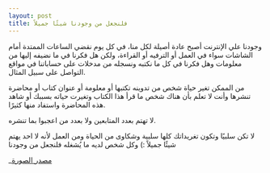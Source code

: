 ```yaml
---
layout: post
title: فلنجعل من وجودنا شيئًا جميلاً
---
```


وجودنا علي الإنترنت أصبح عادة أصيلة لكل منا، في كل يوم نقضي الساعات الممتدة أمام الشاشات سواء في العمل أو الترفيه أو القراءة، ولكن هل فكرنا في ما نضيفه إليها من معلومات وهل فكرنا في كل ما نكتبه ونسجله من مدخلات على حساباتنا في مواقع التواصل على سبيل المثال.

من الممكن تغير حياة شخص من تدوينه تكتبها أو معلومة أو عنوان كتاب أو محاضرة تنشرها وأنت لا تعلم بأن هناك شخص ما قرأ هذا الكتاب وتغيرت حياته بسببك أو شاهد هذه المحاضرة واستفاد منها كثيرًا.

لا تهتم بعدد المتابعين ولا بعدد من اعجبوا بما تنشره.

لا تكن سلبيًا وتكون تغريداتك كلها سلبية وشكاوى من الحياة ومن العمل لأنه لا احد يهتم وكل شخص لديه ما يُشغله فلنجعل من وجودنا <span dir="rtl">شيئًا جميلاً :)</span>

_[مصدر الصورة](https://dribbble.com/shots/2028974-Catatars)